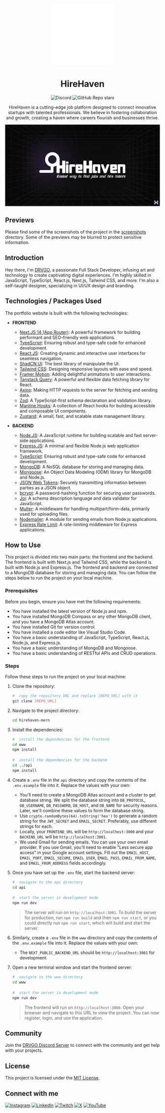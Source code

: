 <p align="center">
    <picture>
        <source media="(prefers-color-scheme: dark)" srcset="https://github.com/itsdrvgo/hirehaven-mern/blob/master/www/public/logos/hirehave_light.png?raw=true">
        <img src="https://github.com/itsdrvgo/hirehaven-mern/blob/master/www/public/logos/hirehave_light.png?raw=true" width="200" alt="HireHaven">
    </picture>
</p>

<h1 align="center">
    HireHaven
</h1>

<div align="center">

![Discord](https://img.shields.io/discord/1133372614165934160?label=Discord&labelColor=blue&color=gray&link=https%3A%2F%2Fitsdrvgo.me%2Fsupport)
![GitHub Repo stars](https://img.shields.io/github/stars/itsdrvgo/hirehaven-mern?label=Stars&labelColor=darkgreen&color=white&link=https%3A%2F%2Fgithub.com%2Fitsdrvgo%2Fhirehaven-mern)

</div>

<center>

HireHaven is a cutting-edge job platform designed to
connect innovative startups with talented professionals.
We believe in fostering collaboration and growth,
creating a haven where careers flourish and businesses
thrive.

</center>

<a href="https://github.com/itsdrvgo/hirehaven-mern" target="_blank">
    <p align="center">
        <img src="https://github.com/itsdrvgo/hirehaven-mern/blob/master/www/public/og.webp?raw=true" alt="HireHaven" />
    </p>
</a>

## Previews

Please find some of the screenshots of the project in the [screenshots](screenshots) directory. Some of the previews may be blurred to protect sensitive information.

## Introduction

Hey there, I'm [DRVGO](https://itsdrvgo.me/), a passionate Full Stack Developer, infusing art and technology to create captivating digital experiences. I'm highly skilled in JavaScript, TypeScript, React.js, Next.js, Tailwind CSS, and more. I'm also a self-taught designer, specializing in UI/UX design and branding.

## Technologies / Packages Used

The portfolio website is built with the following technologies:

-   **FRONTEND**

    -   [Next.JS 14 (App Router)](https://nextjs.org/): A powerful framework for building performant and SEO-friendly web applications.
    -   [TypeScript](https://www.typescriptlang.org/): Ensuring robust and type-safe code for enhanced development.
    -   [React.JS](https://react.dev/): Creating dynamic and interactive user interfaces for seamless navigation.
    -   [ShadCN UI](https://ui.shadcn.com/): The best library of manipulate the UI.
    -   [Tailwind CSS](https://tailwindcss.com/): Designing responsive layouts with ease and speed.
    -   [Framer Motion](https://www.framer.com/motion/): Adding delightful animations to user interactions.
    -   [Tanstack Query](https://tanstack.com/query/latest): A powerful and flexible data fetching library for React.
    -   [Axios](https://axios-http.com/): Making HTTP requests to the server for fetching and sending data.
    -   [Zod](https://zod.dev/): A TypeScript-first schema declaration and validation library.
    -   [Mantine Hooks](https://mantine.dev/): A collection of React hooks for building accessible and composable UI components.
    -   [Zustand](https://zustand-demo.pmnd.rs/): A small, fast, and scalable state management library.

-   **BACKEND**

    -   [Node.JS](https://nodejs.org/): A JavaScript runtime for building scalable and fast server-side applications.
    -   [Express.JS](https://expressjs.com/): A minimal and flexible Node.js web application framework.
    -   [TypeScript](https://www.typescriptlang.org/): Ensuring robust and type-safe code for enhanced development.
    -   [MongoDB](https://www.mongodb.com/): A NoSQL database for storing and managing data.
    -   [Mongoose](https://mongoosejs.com/): An Object Data Modeling (ODM) library for MongoDB and Node.js.
    -   [JSON Web Tokens](https://jwt.io/): Securely transmitting information between parties as a JSON object.
    -   [bcrypt](https://www.npmjs.com/package/bcrypt): A password-hashing function for securing user passwords.
    -   [Joi](https://joi.dev/): A schema description language and data validator for JavaScript.
    -   [Multer](https://www.npmjs.com/package/multer): A middleware for handling multipart/form-data, primarily used for uploading files.
    -   [Nodemailer](https://nodemailer.com/): A module for sending emails from Node.js applications.
    -   [Express Rate Limit](https://www.npmjs.com/package/express-rate-limit): A rate-limiting middleware for Express applications.

## How to Use

This project is divided into two main parts: the frontend and the backend. The frontend is built with Next.js and Tailwind CSS, while the backend is built with Node.js and Express.js. The frontend and backend are connected to a MongoDB database for storing and managing data. You can follow the steps below to run the project on your local machine.

### Prerequisites

Before you begin, ensure you have met the following requirements:

-   You have installed the latest version of Node.js and npm.
-   You have installed MongoDB Compass or any other MongoDB client, and you have a MongoDB Atlas account.
-   You have installed Git for version control.
-   You have installed a code editor like Visual Studio Code.
-   You have a basic understanding of JavaScript, TypeScript, React.js, Node.js, and Express.js.
-   You have a basic understanding of MongoDB and Mongoose.
-   You have a basic understanding of RESTful APIs and CRUD operations.

### Steps

Follow these steps to run the project on your local machine:

1. Clone the repository:

    ```bash
    #  copy the repository URL and replace [REPO_URL] with it
    git clone [REPO_URL]
    ```

2. Navigate to the project directory:

    ```bash
    cd hirehaven-mern
    ```

3. Install the dependencies:

    ```bash
    #  install the dependencies for the frontend
    cd www
    npm install

    #  install the dependencies for the backend
    cd ../api
    npm install
    ```

4. Create a `.env` file in the `api` directory and copy the contents of the `.env.example` file into it. Replace the values with your own:

    - You'll need to create a MongoDB Atlas account and a cluster to get database string. We split the database string into `DB_PROTOCOL`, `DB_USERNAME`, `DB_PASSWORD`, `DB_HOST`, and `DB_NAME` for security reasons. Later, we'll combine these values to form the database string.
    - Use `crypto.randomBytes(64).toString('hex')` to generate a random string for the `JWT_SECRET` and `EMAIL_SECRET`. Preferably, use different strings for each.
    - Locally, your `FRONTEND_URL` will be `http://localhost:3000` and your `BACKEND_URL` will be `http://localhost:3001`.
    - We used Gmail for sending emails. You can use your own email provider. If you use Gmail, you'll need to enable "Less secure app access" in your Google account settings. Fill out the `EMAIL_HOST`, `EMAIL_PORT`, `EMAIL_SECURE`, `EMAIL_USER`, `EMAIL_PASS`, `EMAIL_FROM_NAME`, and `EMAIL_FROM_ADDRESS` fields accordingly.

5. Once you have set up the `.env` file, start the backend server:

    ```bash
    #  navigate to the api directory
    cd api

    #  start the server in development mode
    npm run dev
    ```

    > The server will run on `http://localhost:3001`. To build the server for production, run `npm run build` and then `npm run start`, or you could directly run `npm run start`, which will build and start the server.

6. Similarly, create a `.env` file in the `www` directory and copy the contents of the `.env.example` file into it. Replace the values with your own:

    - The `NEXT_PUBLIC_BACKEND_URL` should be `http://localhost:3001` for development.

7. Open a new terminal window and start the frontend server:

    ```bash
    #  navigate to the www directory
    cd www

    #  start the server in development mode
    npm run dev
    ```

    > The frontend will run on `http://localhost:3000`. Open your browser and navigate to this URL to view the project. You can now register, login, and use the application.

## Community

Join the [DRVGO Discord Server](https://itsdrvgo.me/support) to connect with the community and get help with your projects.

## License

This project is licensed under the [MIT License](LICENSE).

## Connect with me

[![Instagram](https://img.shields.io/badge/Instagram-%23E4405F.svg?logo=Instagram&logoColor=white)](https://instagram.com/itsdrvgo)
[![LinkedIn](https://img.shields.io/badge/LinkedIn-%230077B5.svg?logo=linkedin&logoColor=white)](https://linkedin.com/in/itsdrvgo)
[![Twitch](https://img.shields.io/badge/Twitch-%239146FF.svg?logo=Twitch&logoColor=white)](https://twitch.tv/itsdrvgo)
[![X](https://img.shields.io/badge/X-%23000000.svg?logo=X&logoColor=white)](https://x.com/itsdrvgo)
[![YouTube](https://img.shields.io/badge/YouTube-%23FF0000.svg?logo=YouTube&logoColor=white)](https://youtube.com/@itsdrvgodev)
